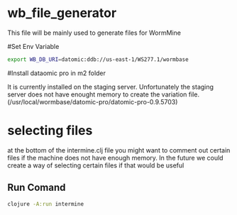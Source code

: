 # wb_file_generator
This file will be mainly used to generate files for WormMine

#Set Env Variable

```bash
export WB_DB_URI=datomic:ddb://us-east-1/WS277.1/wormbase
```

#Install dataomic pro in m2 folder

It is currently installed on the staging server. Unfortunately the staging server does not have enought memory to create the variation file. (/usr/local/wormbase/datomic-pro/datomic-pro-0.9.5703)

# selecting files

at the bottom of the intermine.clj file you might want to comment out certain files if the machine does not have enough memory. In the future we could create a way of selecting certain files if that would be useful

## Run Comand

```bash
clojure -A:run intermine
```
